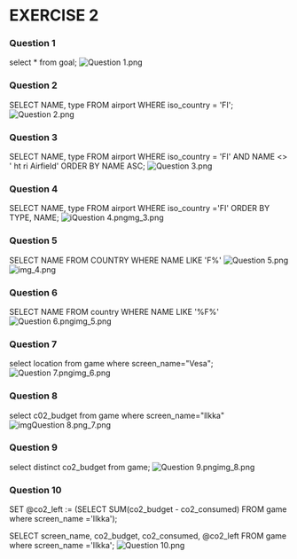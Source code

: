 # EXERCISE 2

### Question 1
select * from goal;
![Question 1.png](..%2F..%2FOneDrive%20-%20Metropolia%20Ammattikorkeakoulu%20Oy%2FPictures%2FQuestion%201.png)

### Question 2
SELECT NAME, type FROM airport
WHERE iso_country = 'FI';
![Question 2.png](..%2F..%2FOneDrive%20-%20Metropolia%20Ammattikorkeakoulu%20Oy%2FPictures%2FQuestion%202.png)

### Question 3
SELECT NAME, type FROM airport
WHERE iso_country = 'FI'
AND NAME <> ' ht ri Airfield'
ORDER BY
NAME ASC;
![Question 3.png](..%2F..%2FOneDrive%20-%20Metropolia%20Ammattikorkeakoulu%20Oy%2FPictures%2FQuestion%203.png)

### Question 4
SELECT NAME, type FROM airport
WHERE iso_country ='FI'
ORDER BY
TYPE,
NAME;
![i![Question 4.png](..%2F..%2FOneDrive%20-%20Metropolia%20Ammattikorkeakoulu%20Oy%2FPictures%2FQuestion%204.png)mg_3.png](img_3.png)

### Question 5
SELECT NAME FROM COUNTRY
WHERE NAME LIKE 'F%'
![Question 5.png](..%2F..%2FOneDrive%20-%20Metropolia%20Ammattikorkeakoulu%20Oy%2FPictures%2FQuestion%205.png)![img_4.png](img_4.png)

### Question 6
SELECT NAME FROM country
WHERE NAME LIKE '%F%'
![![Question 6.png](..%2F..%2FOneDrive%20-%20Metropolia%20Ammattikorkeakoulu%20Oy%2FPictures%2FQuestion%206.png)img_5.png](img_5.png)

### Question 7
select location from game where screen_name="Vesa";
![![Question 7.png](..%2F..%2FOneDrive%20-%20Metropolia%20Ammattikorkeakoulu%20Oy%2FPictures%2FQuestion%207.png)img_6.png](img_6.png)

### Question 8
select c02_budget from game where screen_name="llkka"
![img![Question 8.png](..%2F..%2FOneDrive%20-%20Metropolia%20Ammattikorkeakoulu%20Oy%2FPictures%2FQuestion%208.png)_7.png](img_7.png)

### Question 9
select distinct co2_budget from game;
![![Question 9.png](..%2F..%2FOneDrive%20-%20Metropolia%20Ammattikorkeakoulu%20Oy%2FPictures%2FQuestion%209.png)img_8.png](img_8.png)

### Question 10
SET @co2_left := (SELECT SUM(co2_budget - co2_consumed) FROM game where screen_name ='Ilkka');

SELECT screen_name, co2_budget, co2_consumed, @co2_left FROM game where screen_name ='Ilkka';
![Question 10.png](..%2F..%2FOneDrive%20-%20Metropolia%20Ammattikorkeakoulu%20Oy%2FPictures%2FQuestion%2010.png)